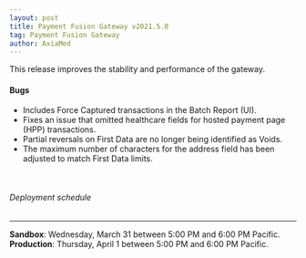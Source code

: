 ```yaml
---
layout: post
title: Payment Fusion Gateway v2021.5.0
tag: Payment Fusion Gateway
author: AxiaMed
---
```


This release improves the stability and performance of the gateway.

#### Bugs
* Includes Force Captured transactions in the Batch Report (UI).  
* Fixes an issue that omitted healthcare fields for hosted payment page (HPP) transactions.
* Partial reversals on First Data are no longer being identified as Voids.
* The maximum number of characters for the address field has been adjusted to match First Data limits.

&nbsp;  
###### Deployment schedule
* * *
**Sandbox**: Wednesday, March 31 between 5:00 PM and 6:00 PM Pacific.
<br>
**Production**: Thursday, April 1 between 5:00 PM and 6:00 PM Pacific.

